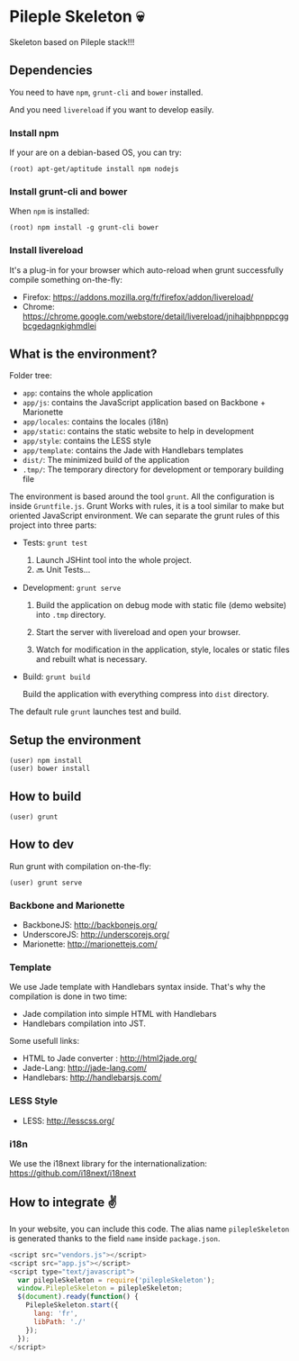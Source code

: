 # Pileple Skeleton :skull:

Skeleton based on Pileple stack!!!


## Dependencies

You need to have `npm`, `grunt-cli` and `bower` installed.

And you need `livereload` if you want to develop easily.


### Install npm

If your are on a debian-based OS, you can try:

```shell
(root) apt-get/aptitude install npm nodejs
```


### Install grunt-cli and bower

When `npm` is installed:

```shell
(root) npm install -g grunt-cli bower
```


### Install livereload

It's a plug-in for your browser which auto-reload when grunt successfully compile something on-the-fly:

- Firefox: https://addons.mozilla.org/fr/firefox/addon/livereload/
- Chrome: https://chrome.google.com/webstore/detail/livereload/jnihajbhpnppcggbcgedagnkighmdlei


## What is the environment?

Folder tree:
- `app`: contains the whole application
- `app/js`: contains the JavaScript application based on Backbone + Marionette
- `app/locales`: contains the locales (i18n)
- `app/static`: contains the static website to help in development
- `app/style`: contains the LESS style
- `app/template`: contains the Jade with Handlebars templates
- `dist/`: The minimized build of the application
- `.tmp/`: The temporary directory for development or temporary building file

The environment is based around the tool `grunt`.
All the configuration is inside `Gruntfile.js`.
Grunt Works with rules, it is a tool similar to make but oriented JavaScript environment.
We can separate the grunt rules of this project into three parts:

- Tests: ```grunt test```

  1. Launch JSHint tool into the whole project.
  2. :soon: Unit Tests...


- Development: ```grunt serve```

  1. Build the application on debug mode with static file (demo website) into `.tmp` directory.

  2. Start the server with livereload and open your browser.

  3. Watch for modification in the application, style, locales or static files and rebuilt what is necessary.


- Build: ```grunt build```

  Build the application with everything compress into `dist` directory.


The default rule ```grunt``` launches test and build.


## Setup the environment

```shell
(user) npm install
(user) bower install
```


## How to build

```shell
(user) grunt
```


## How to dev

Run grunt with compilation on-the-fly:

```shell
(user) grunt serve
```


### Backbone and Marionette

- BackboneJS: http://backbonejs.org/
- UnderscoreJS: http://underscorejs.org/
- Marionette: http://marionettejs.com/


### Template

We use Jade template with Handlebars syntax inside.
That's why the compilation is done in two time:

- Jade compilation into simple HTML with Handlebars
- Handlebars compilation into JST.


Some usefull links:

- HTML to Jade converter : http://html2jade.org/
- Jade-Lang: http://jade-lang.com/
- Handlebars: http://handlebarsjs.com/


### LESS Style

- LESS: http://lesscss.org/


### i18n

We use the i18next library for the internationalization: https://github.com/i18next/i18next


## How to integrate :v:

In your website, you can include this code.
The alias name `pilepleSkeleton` is generated thanks to the field `name` inside  `package.json`.

```javascript
<script src="vendors.js"></script>
<script src="app.js"></script>
<script type="text/javascript">
  var pilepleSkeleton = require('pilepleSkeleton');
  window.PilepleSkeleton = pilepleSkeleton;
  $(document).ready(function() {
    PilepleSkeleton.start({
      lang: 'fr',
      libPath: './'
    });
  });
</script>
```
